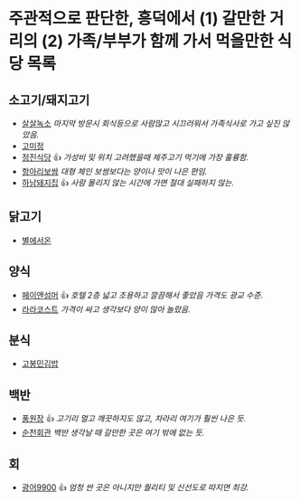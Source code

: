 # 주관적으로 판단한, 흥덕에서 (1) 갈만한 거리의 (2) 가족/부부가 함께 가서 먹을만한 식당 목록

## 소고기/돼지고기

* [살살녹소](http://naver.me/G0REa6eT) *마지막 방문시 회식등으로 사람많고 시끄러워서 가족식사로 가고 싶진 않았음.*
* [고미정](http://naver.me/GQpaWkS3)
* [정진식당](http://naver.me/xFjhq6C6) :+1: *가성비 및 위치 고려했을때 제주고기 먹기에 가장 훌륭함.*
* [항아리보쌈](http://naver.me/GZzFtaEp) *대형 체인 보쌈보다는 양이나 맛이 나은 편임.*
* [하남돼지집](http://naver.me/GqgTveMV) :+1: *사람 몰리지 않는 시간에 가면 절대 실패하지 않는.*

## 닭고기

* [별에서온](http://naver.me/GJb1QxGg)

## 양식

* [페이앤섬머](http://naver.me/GYO3tc5H) :+1: *호텔 2층 넓고 조용하고 깔끔해서 좋았음 가격도 광교 수준.*
* [라라코스트](http://naver.me/xlzMis6i) *가격이 싸고 생각보다 양이 많아 놀랐음.*

## 분식

* [고봉민김밥](http://naver.me/5AJwxP2K)

## 백반

* [풍원장](http://naver.me/FaQazez4) :+1: *고기리 멀고 깨끗하지도 않고, 차라리 여기가 훨씬 나은 듯.*
* [순천회관](http://naver.me/53WTRP2w) *백반 생각날 때 갈만한 곳은 여기 밖에 없는 듯.*

## 회
* [광어9900](http://naver.me/FdNphs1c) :+1: *엄청 싼 곳은 아니지만 퀄리티 및 신선도로 따지면 최강.*

